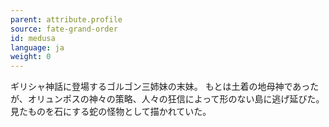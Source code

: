 ```yaml
---
parent: attribute.profile
source: fate-grand-order
id: medusa
language: ja
weight: 0
---
```


ギリシャ神話に登場するゴルゴン三姉妹の末妹。
もとは土着の地母神であったが、オリュンポスの神々の策略、人々の狂信によって形のない島に逃げ延びた。見たものを石にする蛇の怪物として描かれていた。
